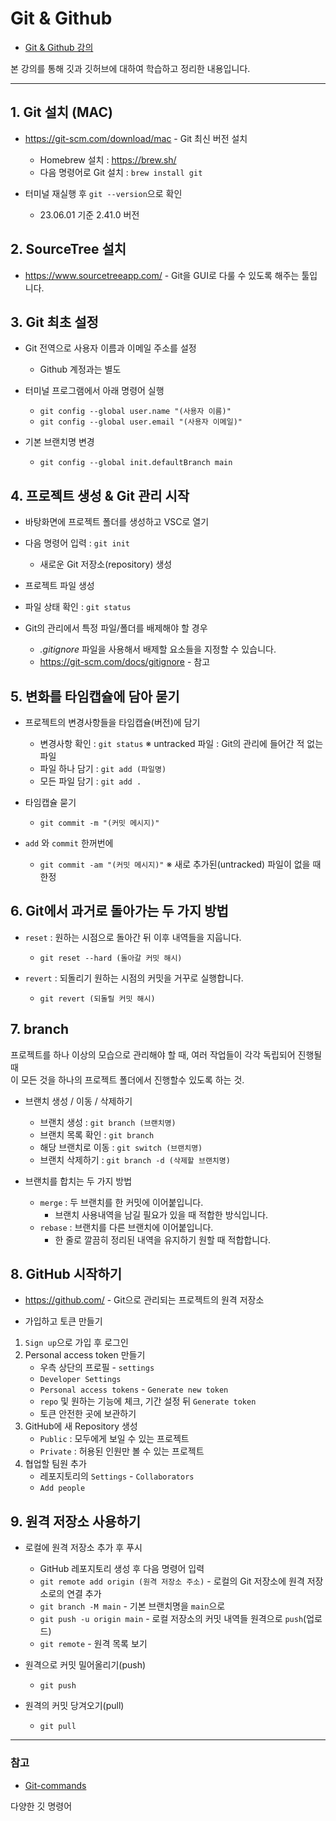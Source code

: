 # Git & Github
- [Git & Github 강의](https://www.youtube.com/watch?v=1I3hMwQU6GU)


본 강의를 통해 깃과 깃허브에 대하여 학습하고 정리한 내용입니다.

---
## 1. Git 설치 (MAC)
- https://git-scm.com/download/mac - Git 최신 버전 설치
  - Homebrew 설치 : https://brew.sh/ 
  - 다음 명령어로 Git 설치 : ```brew install git```

- 터미널 재실행 후 ```git --version```으로 확인   
  - 23.06.01 기준 2.41.0 버전

## 2. SourceTree 설치
- https://www.sourcetreeapp.com/ - Git을 GUI로 다룰 수 있도록 해주는 툴입니다.

## 3. Git 최초 설정
- Git 전역으로 사용자 이름과 이메일 주소를 설정
  - Github 계정과는 별도   

- 터미널 프로그램에서 아래 명령어 실행   
  - ```git config --global user.name "(사용자 이름)"```   
  - ```git config --global user.email "(사용자 이메일)"```   

- 기본 브랜치명 변경   
  - ```git config --global init.defaultBranch main```

## 4. 프로젝트 생성 & Git 관리 시작
- 바탕화면에 프로젝트 폴더를 생성하고 VSC로 열기

- 다음 명령어 입력 : ```git init```
  - 새로운 Git 저장소(repository) 생성    

- 프로젝트 파일 생성

- 파일 상태 확인 : ```git status```

- Git의 관리에서 특정 파일/폴더를 배제해야 할 경우
  - *.gitignore* 파일을 사용해서 배제할 요소들을 지정할 수 있습니다.
  - https://git-scm.com/docs/gitignore - 참고

## 5. 변화를 타임캡슐에 담아 묻기
- 프로젝트의 변경사항들을 타임캡슐(버전)에 담기
  - 변경사항 확인 : `git status` ※ untracked 파일 : Git의 관리에 들어간 적 없는 파일
  - 파일 하나 담기 : `git add (파일명)`
  - 모든 파일 담기 : `git add .`

- 타임캡슐 묻기
  - `git commit -m "(커밋 메시지)"`

- `add` 와 `commit` 한꺼번에
  - `git commit -am "(커밋 메시지)"` ※ 새로 추가된(untracked) 파일이 없을 때 한정

## 6. Git에서 과거로 돌아가는 두 가지 방법
- `reset` : 원하는 시점으로 돌아간 뒤 이후 내역들을 지웁니다.
  - `git reset --hard (돌아갈 커밋 해시)`

- `revert` : 되돌리기 원하는 시점의 커밋을 거꾸로 실행합니다.
  - `git revert (되돌릴 커밋 해시)`

## 7. branch
프로젝트를 하나 이상의 모습으로 관리해야 할 때, 여러 작업들이 각각 독립되어 진행될 때   
이 모든 것을 하나의 프로젝트 폴더에서 진행할수 있도록 하는 것.

- 브랜치 생성 / 이동 / 삭제하기
  - 브랜치 생성 : `git branch (브랜치명)`
  - 브랜치 목록 확인 : `git branch`
  - 해당 브랜치로 이동 : `git switch (브랜치명)`
  - 브랜치 삭제하기 : `git branch -d (삭제할 브랜치명)` 

- 브랜치를 합치는 두 가지 방법
  - `merge` : 두 브랜치를 한 커밋에 이어붙입니다.
    - 브랜치 사용내역을 남길 필요가 있을 때 적합한 방식입니다.
  - `rebase` : 브랜치를 다른 브랜치에 이어붙입니다.
    - 한 줄로 깔끔히 정리된 내역을 유지하기 원할 때 적합합니다.

## 8. GitHub 시작하기
- https://github.com/ - Git으로 관리되는 프로젝트의 원격 저장소

- 가입하고 토큰 만들기
 1. `Sign up`으로 가입 후 로그인
 2. Personal access token 만들기
    - 우측 상단의 프로필 - `settings`
    - `Developer Settings`
    - `Personal access tokens` - `Generate new token`
    - `repo` 및 원하는 기능에 체크, 기간 설정 뒤 `Generate token`
    -  토큰 안전한 곳에 보관하기
 3. GitHub에 새 Repository 생성 
    - `Public` : 모두에게 보일 수 있는 프로젝트
    - `Private` : 허용된 인원만 볼 수 있는 프로젝트
 4. 협업할 팀원 추가
    - 레포지토리의 `Settings` - `Collaborators`
    - `Add people`

## 9. 원격 저장소 사용하기
- 로컬에 원격 저장소 추가 후 푸시
    - GitHub 레포지토리 생성 후 다음 명령어 입력
    - `git remote add origin (원격 저장소 주소)` - 로컬의 Git 저장소에 원격 저장소로의 연결 추가
    - `git branch -M main` - 기본 브랜치명을 `main`으로
    - `git push -u origin main` - 로컬 저장소의 커밋 내역들 원격으로 `push`(업로드)
    - `git remote` - 원격 목록 보기

- 원격으로 커밋 밀어올리기(push)
    - `git push`

- 원격의 커밋 당겨오기(pull)
    - `git pull`




---
### 참고
- [Git-commands](https://git-scm.com/docs/git#_git_commands)

다양한 깃 명령어
